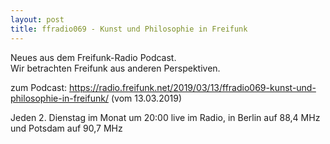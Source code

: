 ```yaml
---
layout: post
title: ffradio069 - Kunst und Philosophie in Freifunk
---
```


Neues aus dem Freifunk-Radio Podcast.<br/>
Wir betrachten Freifunk aus anderen Perspektiven.

zum Podcast: <a href="https://radio.freifunk.net/2019/03/13/ffradio069-kunst-und-philosophie-in-freifunk/" target="_blank">https://radio.freifunk.net/2019/03/13/ffradio069-kunst-und-philosophie-in-freifunk/</a>
(vom 13.03.2019)

Jeden 2. Dienstag im Monat um 20:00 live im Radio, in Berlin auf 88,4 MHz und Potsdam auf 90,7 MHz
